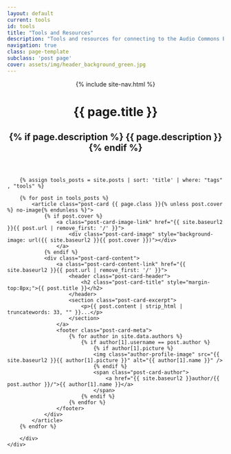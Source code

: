 ```yaml
---
layout: default
current: tools
id: tools
title: "Tools and Resources"
description: "Tools and resources for connecting to the Audio Commons Ecosystem"
navigation: true
class: page-template
subclass: 'post page'
cover: assets/img/header_background_green.jpg
---
```


<header class="site-header outer {% if page.cover %}" style="background-image: url({{ site.baseurl2 }}{{ page.cover }}) {% else %}no-cover{% endif %}">
    <div class="inner">
        {% include site-nav.html %}
        <div class="site-header-content-page {% if page.current != 'home' %}small-header-padding{% endif %}">
            <h1 class="site-title-page">{{ page.title }}</h1>
            <h2 class="site-description">
                {% if page.description %}
                    {{ page.description }}
                {% endif %}
            </h2>
        </div>
    </div>
</header>

<main id="site-main" class="site-main outer" role="main">
    <div class="inner">
        <div class="post-feed">

        {% assign tools_posts = site.posts | sort: 'title' | where: "tags" , "tools" %}
            
        {% for post in tools_posts %}
            <article class="post-card {{ page.class }}{% unless post.cover %} no-image{% endunless %}">
                {% if post.cover %}
                    <a class="post-card-image-link" href="{{ site.baseurl2 }}{{ post.url | remove_first: '/' }}">
                        <div class="post-card-image" style="background-image: url({{ site.baseurl2 }}{{ post.cover }})"></div>
                    </a>
                {% endif %}
                <div class="post-card-content">
                    <a class="post-card-content-link" href="{{ site.baseurl2 }}{{ post.url | remove_first: '/' }}">
                        <header class="post-card-header">
                            <h2 class="post-card-title" style="margin-top:8px;">{{ post.title }}</h2>
                        </header>
                        <section class="post-card-excerpt">
                            <p>{{ post.content | strip_html | truncatewords: 33, "" }}...</p>
                        </section>
                    </a>
                    <footer class="post-card-meta">
                        {% for author in site.data.authors %}
                            {% if author[1].username == post.author %}
                                {% if author[1].picture %}
                                <img class="author-profile-image" src="{{ site.baseurl2 }}{{ author[1].picture }}" alt="{{ author[1].name }}" />
                                {% endif %}
                                <span class="post-card-author">
                                    <a href="{{ site.baseurl2 }}author/{{ post.author }}/">{{ author[1].name }}</a>
                                </span>
                            {% endif %}
                        {% endfor %}
                    </footer>
                </div>
            </article>
        {% endfor %}

        </div>
    </div>
</main>
